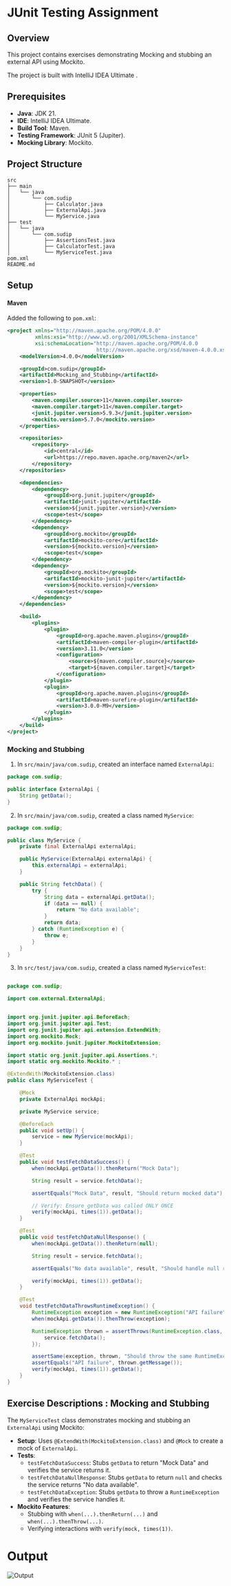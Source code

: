 # JUnit Testing Assignment

## Overview
This project contains exercises demonstrating Mocking and stubbing an external API using Mockito.

The project is built with IntelliJ IDEA Ultimate .

## Prerequisites
- **Java**: JDK 21.
- **IDE**: IntelliJ IDEA Ultimate.
- **Build Tool**: Maven.
- **Testing Framework**: JUnit 5 (Jupiter).
- **Mocking Library**: Mockito.

## Project Structure
```
src
├── main
│   └── java
│       └── com.sudip
│           ├── Calculator.java
│           ├── ExternalApi.java
│           └── MyService.java
├── test
│   └── java
│       └── com.sudip
│           ├── AssertionsTest.java
│           ├── CalculatorTest.java
│           └── MyServiceTest.java
pom.xml 
README.md
```

## Setup 


#### Maven
Added the following to `pom.xml`:
```xml
<project xmlns="http://maven.apache.org/POM/4.0.0"
         xmlns:xsi="http://www.w3.org/2001/XMLSchema-instance"
         xsi:schemaLocation="http://maven.apache.org/POM/4.0.0
                             http://maven.apache.org/xsd/maven-4.0.0.xsd">
    <modelVersion>4.0.0</modelVersion>

    <groupId>com.sudip</groupId>
    <artifactId>Mocking_and_Stubbing</artifactId>
    <version>1.0-SNAPSHOT</version>

    <properties>
        <maven.compiler.source>11</maven.compiler.source>
        <maven.compiler.target>11</maven.compiler.target>
        <junit.jupiter.version>5.9.3</junit.jupiter.version>
        <mockito.version>5.7.0</mockito.version>
    </properties>

    <repositories>
        <repository>
            <id>central</id>
            <url>https://repo.maven.apache.org/maven2</url>
        </repository>
    </repositories>

    <dependencies>
        <dependency>
            <groupId>org.junit.jupiter</groupId>
            <artifactId>junit-jupiter</artifactId>
            <version>${junit.jupiter.version}</version>
            <scope>test</scope>
        </dependency>
        <dependency>
            <groupId>org.mockito</groupId>
            <artifactId>mockito-core</artifactId>
            <version>${mockito.version}</version>
            <scope>test</scope>
        </dependency>
        <dependency>
            <groupId>org.mockito</groupId>
            <artifactId>mockito-junit-jupiter</artifactId>
            <version>${mockito.version}</version>
            <scope>test</scope>
        </dependency>
    </dependencies>

    <build>
        <plugins>
            <plugin>
                <groupId>org.apache.maven.plugins</groupId>
                <artifactId>maven-compiler-plugin</artifactId>
                <version>3.11.0</version>
                <configuration>
                    <source>${maven.compiler.source}</source>
                    <target>${maven.compiler.target}</target>
                </configuration>
            </plugin>
            <plugin>
                <groupId>org.apache.maven.plugins</groupId>
                <artifactId>maven-surefire-plugin</artifactId>
                <version>3.0.0-M9</version>
            </plugin>
        </plugins>
    </build>
</project>

```




### Mocking and Stubbing

1. In `src/main/java/com.sudip`, created an interface named `ExternalApi`:
```java
package com.sudip;

public interface ExternalApi {
    String getData();
}
```

2. In `src/main/java/com.sudip`, created a class named `MyService`:
```java
package com.sudip;

public class MyService {
    private final ExternalApi externalApi;

    public MyService(ExternalApi externalApi) {
        this.externalApi = externalApi;
    }

    public String fetchData() {
        try {
            String data = externalApi.getData();
            if (data == null) {
                return "No data available";
            }
            return data;
        } catch (RuntimeException e) {
            throw e;
        }
    }
}
```

3. In `src/test/java/com.sudip`, created a class named `MyServiceTest`:

```java

package com.sudip;

import com.external.ExternalApi;


import org.junit.jupiter.api.BeforeEach;
import org.junit.jupiter.api.Test;
import org.junit.jupiter.api.extension.ExtendWith;
import org.mockito.Mock;
import org.mockito.junit.jupiter.MockitoExtension;

import static org.junit.jupiter.api.Assertions.*;
import static org.mockito.Mockito.* ;

@ExtendWith(MockitoExtension.class)
public class MyServiceTest {

    @Mock
    private ExternalApi mockApi;

    private MyService service;

    @BeforeEach
    public void setUp() {
        service = new MyService(mockApi);
    }

    @Test
    public void testFetchDataSuccess() {
        when(mockApi.getData()).thenReturn("Mock Data");

        String result = service.fetchData();

        assertEquals("Mock Data", result, "Should return mocked data");

        // Verify: Ensure getData was called ONLY ONCE
        verify(mockApi, times(1)).getData();
    }

    @Test
    public void testFetchDataNullResponse() {
        when(mockApi.getData()).thenReturn(null);

        String result = service.fetchData();

        assertEquals("No data available", result, "Should handle null response");

        verify(mockApi, times(1)).getData();
    }

    @Test
    void testFetchDataThrowsRuntimeException() {
        RuntimeException exception = new RuntimeException("API failure");
        when(mockApi.getData()).thenThrow(exception);

        RuntimeException thrown = assertThrows(RuntimeException.class, () -> {
            service.fetchData();
        });

        assertSame(exception, thrown, "Should throw the same RuntimeException object");
        assertEquals("API failure", thrown.getMessage());
        verify(mockApi, times(1)).getData();
    }
}

```

## Exercise Descriptions : Mocking and Stubbing
The `MyServiceTest` class demonstrates mocking and stubbing an `ExternalApi` using Mockito:
- **Setup**: Uses `@ExtendWith(MockitoExtension.class)` and `@Mock` to create a mock of `ExternalApi`.
- **Tests**:
    - `testFetchDataSuccess`: Stubs `getData` to return "Mock Data" and verifies the service returns it.
    - `testFetchDataNullResponse`: Stubs `getData` to return `null` and checks the service returns "No data available".
    - `testFetchDataException`: Stubs `getData` to throw a `RuntimeException` and verifies the service handles it.
- **Mockito Features**:
    - Stubbing with `when(...).thenReturn(...)` and `when(...).thenThrow(...)`.
    - Verifying interactions with `verify(mock, times(1))`.


# Output

![Output](https://github.com/SudipSarkar1193/Digital-Nurture-4.0-JavaFSE/blob/main/Week2_TDD%20using%20JUnit5%20and%20Mockito/Mockito%20Exercise%201%20-%20Mocking%20and%20Stubbing/output/Mocking%20%26%20Stubbing.png?raw=true)